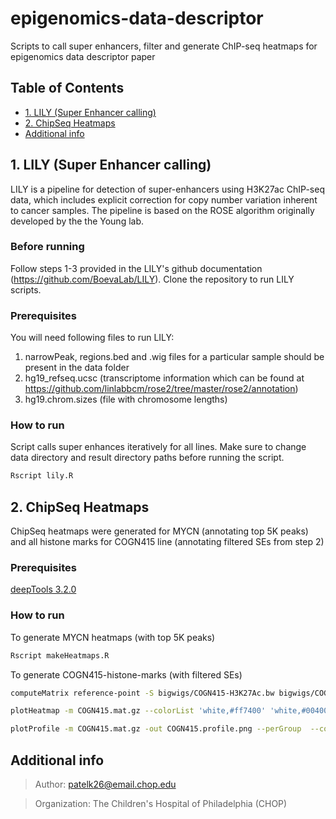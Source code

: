 # epigenomics-data-descriptor
Scripts to call super enhancers, filter and generate ChIP-seq heatmaps for epigenomics data descriptor paper

## Table of Contents
- [1. LILY (Super Enhancer calling)](#1.%20LILY%20(Super%20Enhancer%20calling))
- [2. ChipSeq Heatmaps](3.%20ChipSeq%20Heatmaps)
- [Additional info](#Additional%20info)

<a name="1. LILY (Super Enhancer calling)"></a>
## 1. LILY (Super Enhancer calling)
LILY is a pipeline for detection of super-enhancers using H3K27ac ChIP-seq data, which includes explicit correction for copy number variation inherent to cancer samples. The pipeline is based on the ROSE algorithm originally developed by the the Young lab. 

### Before running
Follow steps 1-3 provided in the LILY's github documentation (https://github.com/BoevaLab/LILY). Clone the repository to run LILY scripts.

### Prerequisites
You will need following files to run LILY:
1. narrowPeak, regions.bed and .wig files for a particular sample should be present in the data folder
2. hg19_refseq.ucsc (transcriptome information which can be found at https://github.com/linlabbcm/rose2/tree/master/rose2/annotation)
3. hg19.chrom.sizes (file with chromosome lengths)

### How to run 
Script calls super enhances iteratively for all lines. Make sure to change data directory and result directory paths before running the script.
```R
Rscript lily.R
```

<a name="2. ChipSeq Heatmaps"></a>
## 2. ChipSeq Heatmaps
ChipSeq heatmaps were generated for MYCN (annotating top 5K peaks) and all histone marks for COGN415 line (annotating filtered SEs from step 2)

### Prerequisites
[deepTools 3.2.0](https://deeptools.readthedocs.io/en/develop/content/installation.html)

### How to run
To generate MYCN heatmaps (with top 5K peaks)
```R
Rscript makeHeatmaps.R
```

To generate COGN415-histone-marks (with filtered SEs)
```bash
computeMatrix reference-point -S bigwigs/COGN415-H3K27Ac.bw bigwigs/COGN415-H3K27me3.bw bigwigs/COGN415-H3K4me1.bw bigwigs/COGN415-H3K4me3.bw -R SE_filtered/SE_filtered.bed -a 4000 -b 4000 --sortUsing max --skipZeros -o COGN415.mat.gz

plotHeatmap -m COGN415.mat.gz --colorList 'white,#ff7400' 'white,#004000' 'white,#00007F' 'white,#6F326F' --whatToShow 'heatmap and colorbar' --sortRegions descend --sortUsing max --zMin 0 --zMax 4 --regionsLabel Super_Enhancers -out COGN415.png

plotProfile -m COGN415.mat.gz -out COGN415.profile.png --perGroup  --colors orange green blue purple --regionsLabel Super_Enhancers --plotHeight 10 --plotWidth 15

```

<a name="Additional info"></a>
## Additional info
> Author: patelk26@email.chop.edu

> Organization: The Children's Hospital of Philadelphia (CHOP)

